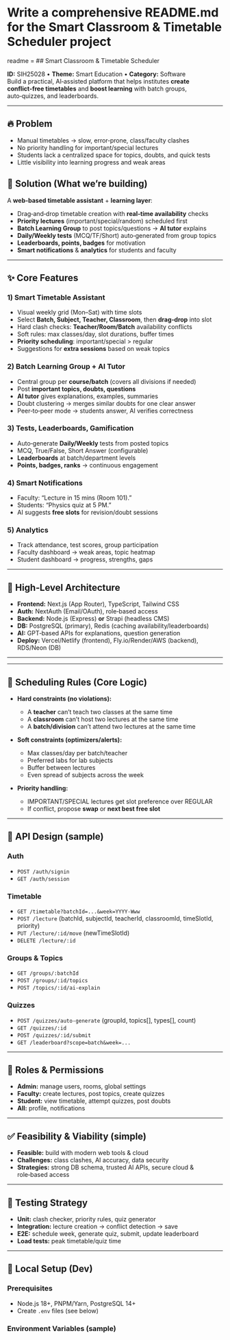 # Write a comprehensive README.md for the Smart Classroom & Timetable Scheduler project
readme = ## Smart Classroom & Timetable Scheduler

**ID:** SIH25028 • **Theme:** Smart Education • **Category:** Software  
Build a practical, AI‑assisted platform that helps institutes **create conflict‑free timetables** and **boost learning** with batch groups, auto‑quizzes, and leaderboards.

---

## 🔥 Problem
- Manual timetables → slow, error‑prone, class/faculty clashes
- No priority handling for important/special lectures
- Students lack a centralized space for topics, doubts, and quick tests
- Little visibility into learning progress and weak areas

## 🎯 Solution (What we’re building)
A **web-based timetable assistant** + **learning layer**:
- Drag‑and‑drop timetable creation with **real‑time availability** checks
- **Priority lectures** (important/special/random) scheduled first
- **Batch Learning Group** to post topics/questions → **AI tutor** explains
- **Daily/Weekly tests** (MCQ/TF/Short) auto‑generated from group topics
- **Leaderboards, points, badges** for motivation
- **Smart notifications** & **analytics** for students and faculty

---

## ✨ Core Features

### 1) Smart Timetable Assistant
- Visual weekly grid (Mon–Sat) with time slots
- Select **Batch, Subject, Teacher, Classroom**, then **drag‑drop** into slot
- Hard clash checks: **Teacher/Room/Batch** availability conflicts
- Soft rules: max classes/day, slot durations, buffer times
- **Priority scheduling**: important/special > regular
- Suggestions for **extra sessions** based on weak topics

### 2) Batch Learning Group + AI Tutor
- Central group per **course/batch** (covers all divisions if needed)
- Post **important topics, doubts, questions**
- **AI tutor** gives explanations, examples, summaries
- Doubt clustering → merges similar doubts for one clear answer
- Peer‑to‑peer mode → students answer, AI verifies correctness

### 3) Tests, Leaderboards, Gamification
- Auto‑generate **Daily/Weekly** tests from posted topics
- MCQ, True/False, Short Answer (configurable)
- **Leaderboards** at batch/department levels
- **Points, badges, ranks** → continuous engagement

### 4) Smart Notifications
- Faculty: “Lecture in 15 mins (Room 101).”
- Students: “Physics quiz at 5 PM.”
- AI suggests **free slots** for revision/doubt sessions

### 5) Analytics
- Track attendance, test scores, group participation
- Faculty dashboard → weak areas, topic heatmap
- Student dashboard → progress, strengths, gaps

---

## 🧱 High‑Level Architecture


- **Frontend:** Next.js (App Router), TypeScript, Tailwind CSS
- **Auth:** NextAuth (Email/OAuth), role‑based access
- **Backend:** Node.js (Express) **or** Strapi (headless CMS)
- **DB:** PostgreSQL (primary), Redis (caching availability/leaderboards)
- **AI:** GPT‑based APIs for explanations, question generation
- **Deploy:** Vercel/Netlify (frontend), Fly.io/Render/AWS (backend), RDS/Neon (DB)

---

---

## 🔁 Scheduling Rules (Core Logic)

- **Hard constraints (no violations):**
  - A **teacher** can’t teach two classes at the same time
  - A **classroom** can’t host two lectures at the same time
  - A **batch/division** can’t attend two lectures at the same time

- **Soft constraints (optimizers/alerts):**
  - Max classes/day per batch/teacher
  - Preferred labs for lab subjects
  - Buffer between lectures
  - Even spread of subjects across the week

- **Priority handling:**
  - IMPORTANT/SPECIAL lectures get slot preference over REGULAR
  - If conflict, propose **swap** or **next best free slot**

---

## 🔗 API Design (sample)

### Auth
- `POST /auth/signin`
- `GET /auth/session`

### Timetable
- `GET /timetable?batchId=...&week=YYYY-Www`
- `POST /lecture` (batchId, subjectId, teacherId, classroomId, timeSlotId, priority)
- `PUT /lecture/:id/move` (newTimeSlotId)
- `DELETE /lecture/:id`

### Groups & Topics
- `GET /groups/:batchId`
- `POST /groups/:id/topics`
- `POST /topics/:id/ai-explain`

### Quizzes
- `POST /quizzes/auto-generate` (groupId, topics[], types[], count)
- `GET /quizzes/:id`
- `POST /quizzes/:id/submit`
- `GET /leaderboard?scope=batch&week=...`

---

## 🔐 Roles & Permissions
- **Admin:** manage users, rooms, global settings
- **Faculty:** create lectures, post topics, create quizzes
- **Student:** view timetable, attempt quizzes, post doubts
- **All:** profile, notifications

---

## ✅ Feasibility & Viability (simple)
- **Feasible:** build with modern web tools & cloud
- **Challenges:** class clashes, AI accuracy, data security
- **Strategies:** strong DB schema, trusted AI APIs, secure cloud & role‑based access

---

## 🧪 Testing Strategy
- **Unit:** clash checker, priority rules, quiz generator
- **Integration:** lecture creation → conflict detection → save
- **E2E:** schedule week, generate quiz, submit, update leaderboard
- **Load tests:** peak timetable/quiz time

---

## 🚀 Local Setup (Dev)

### Prerequisites
- Node.js 18+, PNPM/Yarn, PostgreSQL 14+
- Create `.env` files (see below)

### Environment Variables (sample)
